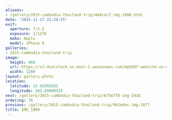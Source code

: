 ```yaml
---
aliases:
- /gallery/2015-cambodia-thailand-trip/404cac7-img-1900.html
date: "2015-11-17 22:24:55"
exif:
  aperture: f/2.2
  exposure: 1/1276
  make: Apple
  model: iPhone 6
galleries:
- 2015-cambodia-thailand-trip
image:
  height: 960
  url: https://s3.dualstack.us-east-1.amazonaws.com/dpb587-website-us-east-1/asset/gallery/2015-cambodia-thailand-trip/404cac7-img-1900~1280.jpg
  width: 1280
layout: gallery-photo
location:
  latitude: 13.42992833
  longitude: 103.89800333
next: /gallery/2015-cambodia-thailand-trip/675e7f0-img-1918
ordering: 78
previous: /gallery/2015-cambodia-thailand-trip/9b2edec-img-1877
title: IMG_1900
---
```

